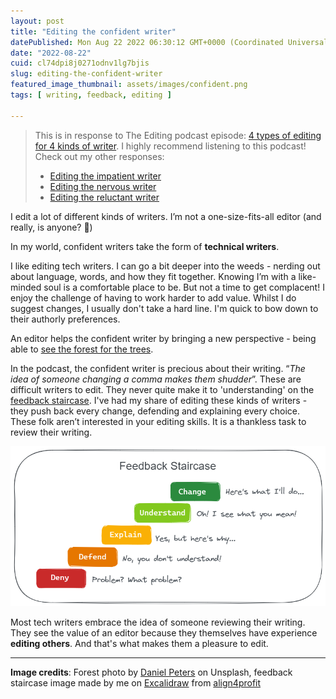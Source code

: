 ```yaml
---
layout: post
title: "Editing the confident writer"
datePublished: Mon Aug 22 2022 06:30:12 GMT+0000 (Coordinated Universal Time)
date: "2022-08-22"
cuid: cl74dpi8j0271odnv1lg7bjis
slug: editing-the-confident-writer
featured_image_thumbnail: assets/images/confident.png
tags: [ writing, feedback, editing ]

---
```


> This is in response to The Editing podcast episode: [4 types of editing for 4 kinds of  writer](https://theeditingpodcast.captivate.fm/episode/kinds-of-writer). I highly recommend listening to this podcast!   
> Check out my other responses:
> - [Editing the impatient writer](https://flicstar.com/editing-the-impatient-writer)
> - [Editing the nervous writer](https://flicstar.com/editing-the-nervous-writer)
> - [Editing the reluctant writer](https://flicstar.com/editing-the-reluctant-writer)

I edit a lot of different kinds of writers.  I’m not a one-size-fits-all editor (and really, is anyone? 🤔)
 
In my world, confident writers take the form of **technical writers**.
 
I like editing tech writers. I can go a bit deeper into the weeds - nerding out about language, words, and how they fit together. Knowing I’m with a like-minded soul is a comfortable place to be. But not a time to get complacent! I enjoy the challenge of having to work harder to add value. Whilst I do suggest changes, I usually don't take a hard line. I'm quick to bow down to their authorly preferences. 

An editor helps the confident writer by bringing a new perspective - being able to [see the forest for the trees](https://thecontentauthority.com/blog/what-does-cant-see-the-forest-for-the-trees-mean). 
 
In the podcast, the confident writer is precious about their writing. “*The idea of someone changing a comma makes them shudder*”. These are difficult writers to edit. They never quite make it to 'understanding' on the [feedback staircase](https://align4profit.com/stand-feedback-staircase-2/). I've had my share of editing these kinds of writers  - they push back every change, defending and explaining every choice. These folk aren’t interested in your editing skills. It is a thankless task to review their writing.

![FeedbackStaircase.png](assets/images/FeedbackStaircase.png)
 
Most tech writers embrace the idea of someone reviewing their writing. They see the value of an editor because they themselves have experience **editing others**. And that's what makes them a pleasure to edit. 

--- 

**Image credits**: Forest photo by [Daniel Peters](https://unsplash.com/photos/2tvkoVK8prc) on Unsplash, feedback staircase image made by me on [Excalidraw](https://excalidraw.com/) from [align4profit](https://align4profit.com/stand-feedback-staircase-2/)